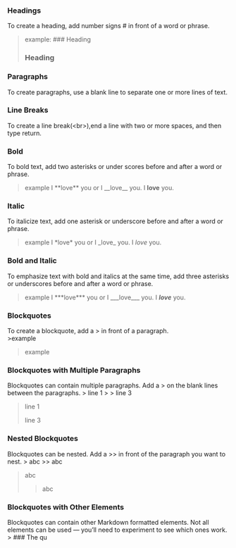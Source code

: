 ### Headings
To create a heading, add number signs \# in front of a word or phrase.
>example:
\###  Heading 
>### Heading

### Paragraphs
To create paragraphs, use a blank line to separate one or more lines of text.

### Line Breaks
To create a line break(\<br>),end a line with two or more spaces, and then type return.

### Bold
To bold text, add two asterisks or under scores before and after a word or phrase.
>example
>I \*\*love\*\* you or I \_\_love\_\_ you.
>I **love** you.

### Italic
To italicize text, add one asterisk or underscore before and after a word or phrase.
>example
>I \*love\* you or I \_love\_ you. 
>I *love* you.

### Bold and Italic
To emphasize text with bold and italics at the same time, add three asterisks or underscores before and after a word or phrase.
>example
>I \*\*\*love\*\*\* you or I \_\_\_love\_\_\_ you.
>I ***love*** you.

### Blockquotes
To create a blockquote, add a > in front of a paragraph.	
\>example
>example

### Blockquotes with Multiple Paragraphs
Blockquotes can contain multiple paragraphs. Add a > on the blank lines between the paragraphs.
\> line 1
\> 
\> line 3
> line 1
>
> line 3

### Nested Blockquotes
Blockquotes can be nested. Add a >> in front of the paragraph you want to nest.
\>   abc
\>\> abc
> abc
>> abc 

### Blockquotes with Other Elements
Blockquotes can contain other Markdown formatted elements. Not all elements can be used — you’ll need to experiment to see which ones work.
\> ### The qu